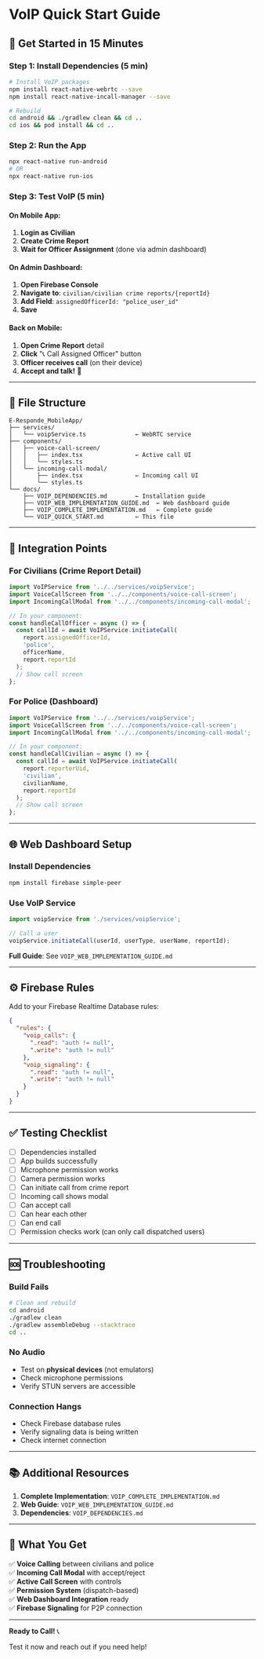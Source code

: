 # VoIP Quick Start Guide

## 🚀 Get Started in 15 Minutes

### Step 1: Install Dependencies (5 min)

```bash
# Install VoIP packages
npm install react-native-webrtc --save
npm install react-native-incall-manager --save

# Rebuild
cd android && ./gradlew clean && cd ..
cd ios && pod install && cd ..
```

### Step 2: Run the App

```bash
npx react-native run-android
# OR
npx react-native run-ios
```

### Step 3: Test VoIP (5 min)

#### On Mobile App:

1. **Login as Civilian**
2. **Create Crime Report**
3. **Wait for Officer Assignment** (done via admin dashboard)

#### On Admin Dashboard:

1. **Open Firebase Console**
2. **Navigate to**: `civilian/civilian crime reports/{reportId}`
3. **Add Field**: `assignedOfficerId: "police_user_id"`
4. **Save**

#### Back on Mobile:

1. **Open Crime Report** detail
2. **Click** "📞 Call Assigned Officer" button
3. **Officer receives call** (on their device)
4. **Accept and talk!** 🎉

---

## 📱 File Structure

```
E-Responde_MobileApp/
├── services/
│   └── voipService.ts              ← WebRTC service
├── components/
│   ├── voice-call-screen/
│   │   ├── index.tsx               ← Active call UI
│   │   └── styles.ts
│   └── incoming-call-modal/
│       ├── index.tsx               ← Incoming call UI
│       └── styles.ts
└── docs/
    ├── VOIP_DEPENDENCIES.md        ← Installation guide
    ├── VOIP_WEB_IMPLEMENTATION_GUIDE.md  ← Web dashboard guide
    ├── VOIP_COMPLETE_IMPLEMENTATION.md   ← Complete guide
    └── VOIP_QUICK_START.md         ← This file
```

---

## 🔧 Integration Points

### For Civilians (Crime Report Detail)

```typescript
import VoIPService from '../../services/voipService';
import VoiceCallScreen from '../../components/voice-call-screen';
import IncomingCallModal from '../../components/incoming-call-modal';

// In your component:
const handleCallOfficer = async () => {
  const callId = await VoIPService.initiateCall(
    report.assignedOfficerId,
    'police',
    officerName,
    report.reportId
  );
  // Show call screen
};
```

### For Police (Dashboard)

```typescript
import VoIPService from '../../services/voipService';
import VoiceCallScreen from '../../components/voice-call-screen';
import IncomingCallModal from '../../components/incoming-call-modal';

// In your component:
const handleCallCivilian = async () => {
  const callId = await VoIPService.initiateCall(
    report.reporterUid,
    'civilian',
    civilianName,
    report.reportId
  );
  // Show call screen
};
```

---

## 🌐 Web Dashboard Setup

### Install Dependencies

```bash
npm install firebase simple-peer
```

### Use VoIP Service

```javascript
import voipService from './services/voipService';

// Call a user
voipService.initiateCall(userId, userType, userName, reportId);
```

**Full Guide**: See `VOIP_WEB_IMPLEMENTATION_GUIDE.md`

---

## ⚙️ Firebase Rules

Add to your Firebase Realtime Database rules:

```json
{
  "rules": {
    "voip_calls": {
      ".read": "auth != null",
      ".write": "auth != null"
    },
    "voip_signaling": {
      ".read": "auth != null",
      ".write": "auth != null"
    }
  }
}
```

---

## ✅ Testing Checklist

- [ ] Dependencies installed
- [ ] App builds successfully
- [ ] Microphone permission works
- [ ] Camera permission works
- [ ] Can initiate call from crime report
- [ ] Incoming call shows modal
- [ ] Can accept call
- [ ] Can hear each other
- [ ] Can end call
- [ ] Permission checks work (can only call dispatched users)

---

## 🆘 Troubleshooting

### Build Fails

```bash
# Clean and rebuild
cd android
./gradlew clean
./gradlew assembleDebug --stacktrace
cd ..
```

### No Audio

- Test on **physical devices** (not emulators)
- Check microphone permissions
- Verify STUN servers are accessible

### Connection Hangs

- Check Firebase database rules
- Verify signaling data is being written
- Check internet connection

---

## 📚 Additional Resources

1. **Complete Implementation**: `VOIP_COMPLETE_IMPLEMENTATION.md`
2. **Web Guide**: `VOIP_WEB_IMPLEMENTATION_GUIDE.md`
3. **Dependencies**: `VOIP_DEPENDENCIES.md`

---

## 🎯 What You Get

✅ **Voice Calling** between civilians and police  
✅ **Incoming Call Modal** with accept/reject  
✅ **Active Call Screen** with controls  
✅ **Permission System** (dispatch-based)  
✅ **Web Dashboard Integration** ready  
✅ **Firebase Signaling** for P2P connection  

---

**Ready to Call!** 📞 

Test it now and reach out if you need help!

